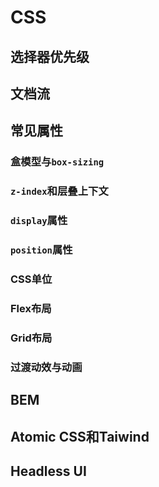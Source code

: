 # CSS

## 选择器优先级

## 文档流

## 常见属性

### 盒模型与`box-sizing`

### `z-index`和层叠上下文

### `display`属性

### `position`属性

### CSS单位

### Flex布局

### Grid布局

### 过渡动效与动画

## BEM

## Atomic CSS和Taiwind

## Headless UI

